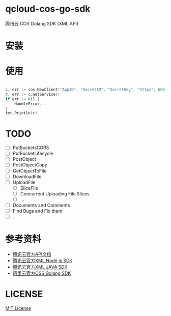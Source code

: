 # qcloud-cos-go-sdk
腾讯云 COS Golang SDK (XML API)

# 安装

# 使用

```go

c, err := cos.NewClient("AppID", "SecretID", "SecretKey", "https", 600)
r, err := c.GetService()
if err != nil {
    HandleError...
}
fmt.Println(r)

```

# TODO
- [ ] PutBucketsCORS
- [ ] PutBucketLifecycle
- [ ] PostObject
- [ ] PostObjectCopy
- [ ] GetObjectToFile
- [ ] DownloadFile
- [ ] UploadFile
    - [ ] SliceFile
    - [ ] Concurrent Uploading File Slices
    - [ ] ...

- [ ] Documents and Comments
- [ ] Find Bugs and Fix them
- [ ] ...

# 参考资料
- [腾讯云官方API文档](https://cloud.tencent.com/document/product/436/7751)
- [腾讯云官方XML Node.js SDK](https://github.com/tencentyun/cos-nodejs-sdk-v5)
- [腾讯云官方XML JAVA SDK](https://github.com/tencentyun/cos-java-sdk-v5)
- [阿里云官方OSS Golang SDK](https://github.com/aliyun/aliyun-oss-go-sdk)

# LICENSE
[MIT License](https://github.com/lily-lee/qcloud-cos-go-sdk-v5/blob/master/LICENSE)
